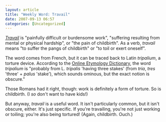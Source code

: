 ```yaml
---
layout: article
title: "Weekly Word: Travail"
date: 2007-09-13 06:57
categories: [Uncategorized]
---
```

<em><a href="http://dictionary.reference.com/browse/travail">Travail</a></em> is "painfully difficult or burdensome work", "suffering resulting from mental or physical hardship", or "the pain of childbirth". As a verb, <em>travail</em> means "to suffer the pangs of childbirth" or "to toil or exert oneself".

The word comes from French, but it can be traced back to Latin <em>tripalium</em>, a torture device. According to the <a href="http://www.etymonline.com/index.php?term=travail" title="Travail">Online Etymology Dictionary</a>, the word <em>tripalium</em> is "probably from L. <em>tripalis</em> 'having three stakes' (from <em>tria</em>, <em>tres</em> 'three' + <em>palus</em> 'stake'), which sounds ominous, but the exact notion is obscure."

Those Romans had it right, though: work is definitely a form of torture. So is childbirth. (I <em>so</em> don't want to have kids!)

But anyway, <em>travail</em> is a useful word. It isn't particularly common, but it isn't obscure, either. It's just specific. If you're travailing, you're not just working or toiling; you're also being tortured! (Again, childbirth. Ouch.)

